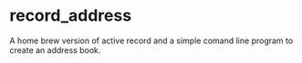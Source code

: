 # record_address

A home brew version of active record and a simple comand line program to create an address book.
